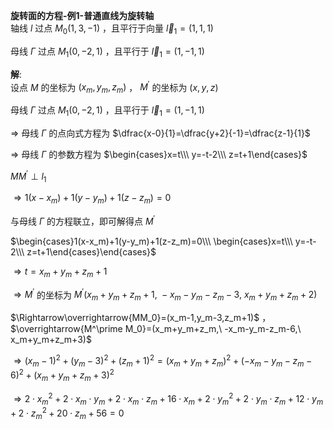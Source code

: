 **旋转面的方程-例1-普通直线为旋转轴**  
轴线 $l$ 过点 $M_0(1,3,-1)$ ，且平行于向量 $\vec l_1=(1,1,1)$  
  
母线 $\Gamma$ 过点 $M_1(0,-2,1)$ ，且平行于 $\vec l_1=(1,-1,1)$  
  
**解**:  
设点 $M$ 的坐标为 $(x_m,y_m,z_m)$ ， $M^\prime$ 的坐标为 $(x,y,z)$  
  
母线 $\Gamma$ 过点 $M_1(0,-2,1)$ ，且平行于 $\vec l_1=(1,-1,1)$  
  
$\Rightarrow$ 母线 $\Gamma$ 的点向式方程为 $\dfrac{x-0}{1}=\dfrac{y+2}{-1}=\dfrac{z-1}{1}$  
  
$\Rightarrow$ 母线 $\Gamma$ 的参数方程为 $\begin{cases}x=t\\\ y=-t-2\\\ z=t+1\end{cases}$  
  
${MM^\prime}\perp l_1$  
  
$\Rightarrow1(x-x_m)+1(y-y_m)+1(z-z_m)=0$  
  
与母线 $\Gamma$ 的方程联立，即可解得点 $M^\prime$  
  
$\begin{cases}1(x-x_m)+1(y-y_m)+1(z-z_m)=0\\\ \begin{cases}x=t\\\ y=-t-2\\\ z=t+1\end{cases}\end{cases}$  
  
$\Rightarrow t=x_m+y_m+z_m+1$  
  
$\Rightarrow M^\prime$ 的坐标为 $M^\prime(x_m+y_m+z_m+1,\ -x_m-y_m-z_m-3,\ x_m+y_m+z_m+2)$  
  
$\Rightarrow\overrightarrow{MM_0}=(x_m-1,y_m-3,z_m+1)$ ， $\overrightarrow{M^\prime M_0}=(x_m+y_m+z_m,\ -x_m-y_m-z_m-6,\ x_m+y_m+z_m+3)$  
  
$\Rightarrow(x_m-1)^2+(y_m-3)^2+(z_m+1)^2=(x_m+y_m+z_m)^2+(-x_m-y_m-z_m-6)^2+(x_m+y_m+z_m+3)^2$  
  
$\Rightarrow 2\cdot x_m^2 + 2\cdot x_m\cdot y_m + 2\cdot x_m\cdot z_m + 16\cdot x_m + 2\cdot y_m^2 + 2\cdot y_m\cdot z_m + 12\cdot y_m + 2\cdot z_m^2 + 20\cdot z_m + 56=0$  
